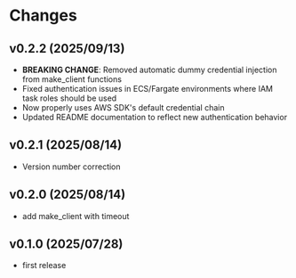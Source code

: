 # Changes

## v0.2.2 (2025/09/13)
* **BREAKING CHANGE**: Removed automatic dummy credential injection from make_client functions
* Fixed authentication issues in ECS/Fargate environments where IAM task roles should be used
* Now properly uses AWS SDK's default credential chain
* Updated README documentation to reflect new authentication behavior

## v0.2.1 (2025/08/14)
* Version number correction

## v0.2.0 (2025/08/14)
* add make_client with timeout

## v0.1.0 (2025/07/28)
* first release